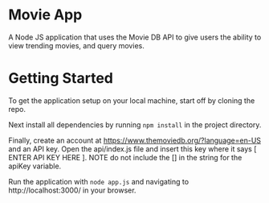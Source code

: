 # Movie App
A Node JS application that uses the Movie DB API to give users the ability to view trending movies, and query movies.

# Getting Started
To get the application setup on your local machine, start off by cloning the repo.

Next install all dependencies by running `npm install` in the project directory.

Finally, create an account at https://www.themoviedb.org/?language=en-US and an API key. Open the api/index.js file and insert this key where it says [ ENTER API KEY HERE ]. NOTE do not include the [] in the string for the apiKey variable.

Run the application with `node app.js` and navigating to http://localhost:3000/ in your browser.
